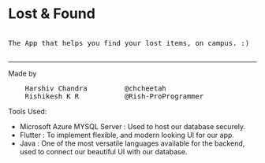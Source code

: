 

# Lost & Found

<pre>

The App that helps you find your lost items, on campus. :)

</pre>

___________________________________________________________
Made by
<pre>
    Harshiv Chandra         @chcheetah
    Rishikesh K R           @Rish-ProProgrammer
</pre>

Tools Used: 


- Microsoft Azure MYSQL Server : Used to host our database securely.
- Flutter : To implement flexible, and modern looking UI for our app.
- Java : One of the most versatile languages available for the backend, used to connect our beautiful UI with our database.
